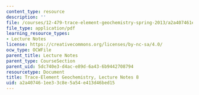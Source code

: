 ```yaml
---
content_type: resource
description: ''
file: /courses/12-479-trace-element-geochemistry-spring-2013/a2a407461ee33c8e5a54e413d46bed15_MIT12_479S13_lec8.pdf
file_type: application/pdf
learning_resource_types:
- Lecture Notes
license: https://creativecommons.org/licenses/by-nc-sa/4.0/
ocw_type: OCWFile
parent_title: Lecture Notes
parent_type: CourseSection
parent_uid: 5dc740e3-d4ac-e89d-6a43-6b9442708794
resourcetype: Document
title: Trace-Element Geochemistry, Lecture Notes 8
uid: a2a40746-1ee3-3c8e-5a54-e413d46bed15
---
```

